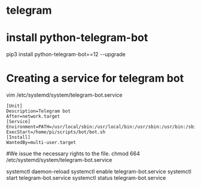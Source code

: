 # telegram
# install python-telegram-bot
pip3 install python-telegram-bot==12 --upgrade

# Creating a service for telegram bot
vim /etc/systemd/system/telegram-bot.service
```
[Unit]
Description=Telegram bot
After=network.target
[Service]
Environment=PATH=/usr/local/sbin:/usr/local/bin:/usr/sbin:/usr/bin:/sbin:/bin:/usr/local/games:/usr/games:/snap/bin:/home/pi/scripts/bot
ExecStart=/home/pi/scripts/bot/bot.sh
[Install]
WantedBy=multi-user.target
```
#We issue the necessary rights to the file.
chmod 664 /etc/systemd/system/telegram-bot.service

systemctl daemon-reload
systemctl enable telegram-bot.service
systemctl start telegram-bot.service
systemctl status telegram-bot.service
